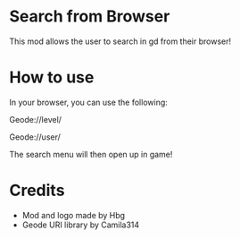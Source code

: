 # Search from Browser

This mod allows the user to search in gd from their browser!


# How to use
In your browser, you can use the following:

Geode://level/<ID> 

Geode://user/<Username>

The search menu will then open up in game!

# Credits
- Mod and logo made by Hbg
- Geode URI library by Camila314


